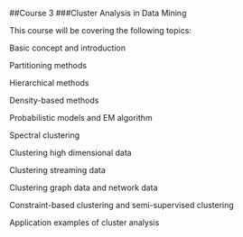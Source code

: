 ##Course 3
###Cluster Analysis in Data Mining

This course will be covering the following topics:

Basic concept and introduction

Partitioning methods

Hierarchical methods

Density-based methods

Probabilistic models and EM algorithm

Spectral clustering

Clustering high dimensional data

Clustering streaming data

Clustering graph data and network data

Constraint-based clustering and semi-supervised clustering

Application examples of cluster analysis
